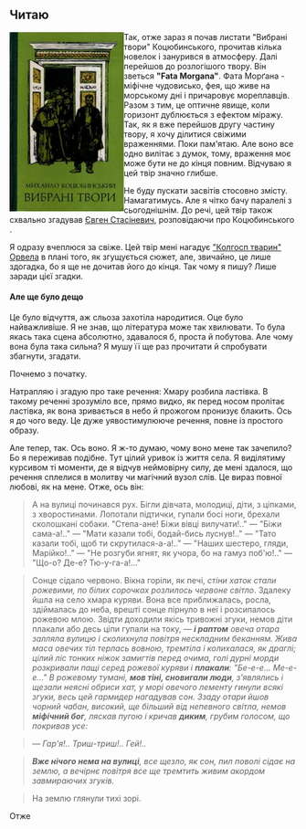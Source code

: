 ## Читаю ##

<img align="left" src="https://raw.githubusercontent.com/oplich/oplich/master/_posts/images/225614.jpg">

Так, отже зараз я почав листати "Вибрані твори" Коцюбинського, прочитав кілька новелок і занурився в атмосферу. Далі перейшов до розлогішого
твору. Він зветься **"Fata Morgana"**. Фата Морґана - міфічне чудовисько, фея, що живе на морському дні і причаровує мореплавців. Разом з тим, це
оптичне явище, коли горизонт дублюється з ефектом міражу. Так, як я вже перейшов другу частину твору, я хочу ділитися свіжими враженнями. Поки
пам'ятаю. Але воно все одно вилітає з думок, тому, враження моє може бути не до кінця повним. Відчуваю я цей твір значно глибше.

Не буду пускати засвітів стосовно змісту. Намагатимусь. Але я чітко бачу паралелі з сьогоднішнім. До речі, цей твір також схвально згадував [Євген
Стасіневич](https://www.youtube.com/watch?v=DjoCYaQoNBM), розповідаючи про Коцюбинського .

Я одразу вчеплюся за свіже. Цей твір мені нагадує ["Колгосп тварин" Орвела](https://book-ye.com.ua/catalog/zarubizhna-klasyka/kolhosp-tvaryn/) в плані того, як згущується сюжет, але, звичайно, це лише здогадка,
бо я ще не дочитав його до кінця. Так чому я пишу? Лише заради цієї згадки.

#### Але ще було дещо ####
Це було відчуття, аж сльоза захотіла народитися. Оце було найважливіше. Я не знав, що література може так хвилювати. То була якась така сцена
абсолютно, здавалося б, проста й побутова. Але чому вона була така сильна? Я мушу її ще
раз прочитати й спробувати збагнути, згадати.

Почнемо з початку.

Натрапляю і згадую про таке речення: Хмару розбила ластівка. 
В такому реченні зрозуміло все, прямо видко, як перед носом пролітає ластівка, як вона зривається в небо й прожогом пронизує блакить.
Ось я до чого веду. Це дуже уявостимулююче речення, повне із простого образу.

Але тепер, так. Ось воно. Я ж-то думаю, чому воно мене так зачепило? Бо я переживав подібне. Тут цілий уривок із життя села. Я виділятиму
курсивом ті моменти, де я відчув неймовірну силу, де мені здалося, що речення сплелися в молитву чи магічний вузол слів. Це вираз повної 
любові, як на мене. Отже, ось він:

>А на вулиці починався рух. Бігли дівчата, молодиці, діти, з ціпками, з хворостинами. Лопотали підтички, гупали босі ноги, брехали
сколошкані собаки. "Степа-ане! Біжи вівці вилучати!.." — "Біжи сама-а!.." — "Мати казали тобі, бодай-бись луснув!.." — "Тато казали тобі, щоб
ти скрутилася-а-а!.." — "Наших шестеро, гляди, Марійко!.." — "Не розгуби ягнят, як учора, бо на гамуз поб'ю!.." — "Що-о? Де-е? Тю-у-га-а!..."

>Сонце сідало червоно. Вікна горіли, як печі, *стіни хаток стали рожевими, по білих сорочках розлилось червоне світло*. Здалеку йшла на село
хмара куряви. Вона все приближалась, росла, здіймалась до неба, врешті сонце пірнуло в неї і розсипалось рожевою млою. Звідти доходили якісь тривожні
згуки, немов діти плакали або десь ціпи гупали на току, — ***і раптом** овеча отара залляла вулицю і сколихнула повітря нескладним беканням. 
Жива маса овечих тіл терлась вовною, тремтіла і колихалася, як драглі; цілий ліс тонких ніжок замигтів перед очима, голі дурні морди розкривали
пащі серед рожевої куряви і **плакали**: "Бе-е-е... Ме-е-е..." В рожевому тумані, **мов тіні, сновигали люди**, з'являлись і щезали неясні обриси хат, у морі
овечого лементу гинули всякі згуки, весь цей гармидер нагадував сон. Ззаду отари йшов чорний чабан, високий, ще більший від непевного світла,
немов **міфічний бог**, ляскав пугою і кричав **диким**, грубим голосом, що покривав усе:*

>*— Гар'я!.. Триш-триш!.. Гей!..*

>***Вже нічого нема на вулиці**, все щезло, як сон, пил поволі сідає на землю, а вечірнє повітря все ще тремтить живим акордом завмираючих згуків.*

>На землю глянули тихі зорі.

Отже
